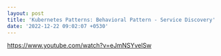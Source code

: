 ```yaml
---
layout: post
title: 'Kubernetes Patterns: Behavioral Pattern - Service Discovery'
date: '2022-12-22 09:02:07 +0530'
---
```


https://www.youtube.com/watch?v=eJmNSYvelSw
